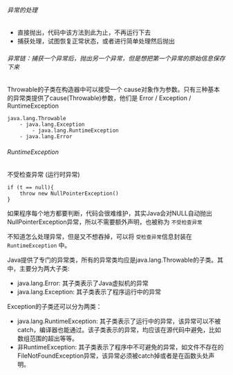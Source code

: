 ###### 异常的处理
- 直接抛出，代码中该方法到此为止，不再运行下去
- 捕获处理，试图恢复正常状态，或者进行简单处理然后抛出

###### 异常链：捕获一个异常后，抛出另一个异常，但是想把第一个异常的原始信息保存下来

Throwable的子类在构造器中可以接受一个 cause对象作为参数。只有三种基本的异常类提供了cause(Throwable)参数，他们是 Error / Exception / RuntimeException 


```
java.lang.Throwable
	- java.lang.Exception
		- java.lang.RuntimeException 
	- java.lang.Error 
```

###### RuntimeException

不受检查异常 (运行时异常)
```
if (t == null){
	throw new NullPointerException()
}

```

如果程序每个地方都要判断，代码会很难维护，其实Java会对NULL自动抛出NullPointerException异常，所以不需要额外声明，也被称为 `不受检查异常`

不知道怎么处理异常，但是又不想吞掉，可以将 `受检查异常`信息封装在 `RuntimeException` 中。



Java提供了专门的异常类，所有的异常类均应是java.lang.Throwable的子类。其中，主要分为两大子类:
- java.lang.Error: 其子类表示了Java虚拟机的异常
- java.lang.Exception: 其子类表示了程序运行中的异常

Exception的子类还可以分为两类：
- java.lang.RuntimeException: 其子类表示了运行中的异常，该异常可以不被catch，编译器也能通过。该子类表示的异常，均应该在源代码中避免，比如数组范围的超出等等。
- 非RuntimeException: 其子类表示了程序中不可避免的异常，如文件不存在的FileNotFoundException异常，该异常必须被catch掉或者是在函数头处声明。